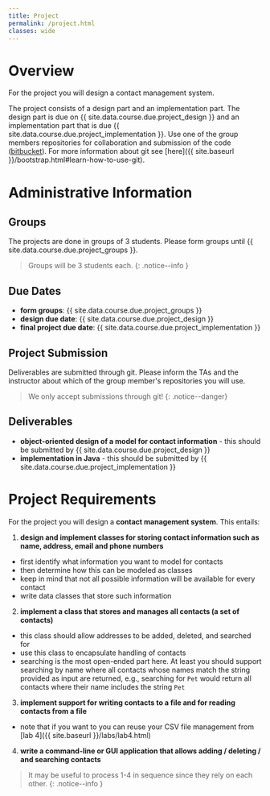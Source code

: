 ```yaml
---
title: Project
permalink: /project.html
classes: wide
---
```


# Overview

For the project you will design a contact management system.

The project consists of a design part and an implementation part. The design part is due on {{ site.data.course.due.project_design }} and an implementation part that is due {{ site.data.course.due.project_implementation }}.
Use one of the group members repositories for collaboration and submission of the code ([bitbucket](http://www.bitbucket.org)). For more information about git see [here]({{ site.baseurl }}/bootstrap.html#learn-how-to-use-git).

# Administrative Information

## Groups

The projects are done in groups of 3 students. Please form groups until {{ site.data.course.due.project_groups }}.

> Groups will be 3 students each.
{: .notice--info }

## Due Dates

* **form groups**: {{ site.data.course.due.project_groups }}
* **design due date**: {{ site.data.course.due.project_design }}
* **final project due date**: {{ site.data.course.due.project_implementation }}

## Project Submission

Deliverables are submitted through git. Please inform the TAs and the instructor about which of the group member's repositories you will use.

> We only accept submissions through git!
{: .notice--danger}

## Deliverables

- **object-oriented design of a model for contact information** - this should be submitted by {{ site.data.course.due.project_design }}
- **implementation in Java** - this should be submitted by {{ site.data.course.due.project_implementation }}

# Project Requirements

For the project you will design a **contact management system**. This entails:

1. **design and implement classes for storing contact information such as name, address, email and phone numbers**
  - first identify what information you want to model for contacts
  - then determine how this can be modeled as classes
  - keep in mind that not all possible information will be available for every contact
  - write data classes that store such information
2. **implement a class that stores and manages all contacts (a set of contacts)**
  - this class should allow addresses to be added, deleted, and searched for
  - use this class to encapsulate handling of contacts
  - searching is the most open-ended part here. At least you should support searching by name where all contacts whose names match the string provided as input are returned, e.g., searching for `Pet` would return all contacts where their name includes the string `Pet`
3. **implement support for writing contacts to a file and for reading contacts from a file**
  - note that if you want to you can reuse your CSV file management from [lab 4]({{ site.baseurl }}/labs/lab4.html)
4. **write a command-line or GUI application that allows adding / deleting / and searching contacts**

> It may be useful to process 1-4 in sequence since they rely on each other.
{: .notice--info }

